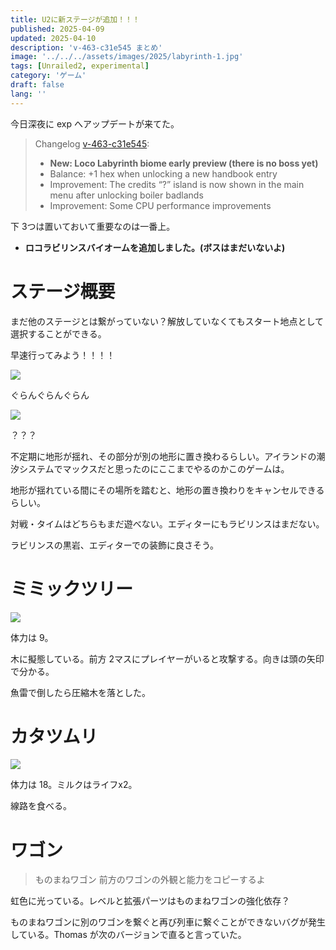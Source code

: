 ```yaml
---
title: U2に新ステージが追加！！！
published: 2025-04-09
updated: 2025-04-10
description: 'v-463-c31e545 まとめ'
image: '../../../assets/images/2025/labyrinth-1.jpg'
tags: [Unrailed2, experimental]
category: 'ゲーム'
draft: false
lang: ''
---
```

今日深夜に exp へアップデートが来てた。

> Changelog [v-463-c31e545](https://discordapp.com/channels/563650322518638592/623142507995463690/1359200952497733894):
> - **New: Loco Labyrinth biome early preview (there is no boss yet)**
> - Balance: +1 hex when unlocking a new handbook entry
> - Improvement: The credits “?” island is now shown in the main menu after unlocking boiler badlands
> - Improvement: Some CPU performance improvements

下 3つは置いておいて重要なのは一番上。

- **ロコラビリンスバイオームを追加しました。(ボスはまだいないよ)**
# ステージ概要
まだ他のステージとは繋がっていない？解放していなくてもスタート地点として選択することができる。

早速行ってみよう！！！！

![](@/assets/images/2025/labyrinth-1.jpg)

ぐらんぐらんぐらん

![](@/assets/images/2025/labyrinth-2.jpg)

？？？

不定期に地形が揺れ、その部分が別の地形に置き換わるらしい。アイランドの潮汐システムでマックスだと思ったのにここまでやるのかこのゲームは。

地形が揺れている間にその場所を踏むと、地形の置き換わりをキャンセルできるらしい。

対戦・タイムはどちらもまだ遊べない。エディターにもラビリンスはまだない。

ラビリンスの黒岩、エディターでの装飾に良さそう。

# ミミックツリー
![](@/assets/images/2025/labyrinth-3.jpg)

体力は 9。

木に擬態している。前方 2マスにプレイヤーがいると攻撃する。向きは頭の矢印で分かる。

魚雷で倒したら圧縮木を落とした。

# カタツムリ
![](@/assets/images/2025/labyrinth-4.jpg)

体力は 18。ミルクはライフx2。

線路を食べる。

# ワゴン
> ものまねワゴン
> 前方のワゴンの外観と能力をコピーするよ

虹色に光っている。レベルと拡張パーツはものまねワゴンの強化依存？

ものまねワゴンに別のワゴンを繋ぐと再び列車に繋ぐことができないバグが発生している。Thomas が次のバージョンで直ると言っていた。